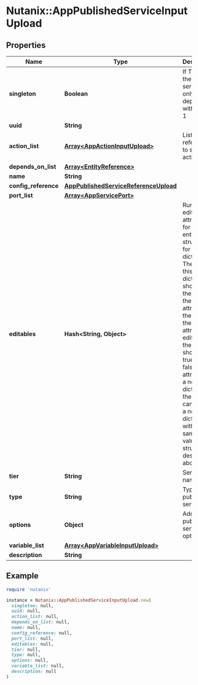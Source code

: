 # Nutanix::AppPublishedServiceInputUpload

## Properties

| Name | Type | Description | Notes |
| ---- | ---- | ----------- | ----- |
| **singleton** | **Boolean** | If True, then this service can only be in a deployment with replica 1  | [optional][default to false] |
| **uuid** | **String** |  | [optional] |
| **action_list** | [**Array&lt;AppActionInputUpload&gt;**](AppActionInputUpload.md) | List of references to service action  | [optional] |
| **depends_on_list** | [**Array&lt;EntityReference&gt;**](EntityReference.md) |  | [optional] |
| **name** | **String** |  |  |
| **config_reference** | [**AppPublishedServiceReferenceUpload**](AppPublishedServiceReferenceUpload.md) |  | [optional] |
| **port_list** | [**Array&lt;AppServicePort&gt;**](AppServicePort.md) |  | [optional] |
| **editables** | **Hash&lt;String, Object&gt;** | Runtime editable attributes for this entity. The structure for this is a dictionary. The keys in this dictionary should be the name of the attribute on the entity. If the attribute is editable, the value should be true, else false. If the attribute is a nested dictionary, the value can contain a nested dictionary with the same key value structure described above.  | [optional] |
| **tier** | **String** | Service tier name | [optional] |
| **type** | **String** | Type of published service | [optional][default to &#39;K8S_SERVICE&#39;] |
| **options** | **Object** | Additional published service options | [optional] |
| **variable_list** | [**Array&lt;AppVariableInputUpload&gt;**](AppVariableInputUpload.md) |  | [optional] |
| **description** | **String** |  | [optional] |

## Example

```ruby
require 'nutanix'

instance = Nutanix::AppPublishedServiceInputUpload.new(
  singleton: null,
  uuid: null,
  action_list: null,
  depends_on_list: null,
  name: null,
  config_reference: null,
  port_list: null,
  editables: null,
  tier: null,
  type: null,
  options: null,
  variable_list: null,
  description: null
)
```

